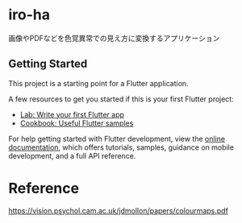 # iro-ha

画像やPDFなどを色覚異常での見え方に変換するアプリケーション

## Getting Started

This project is a starting point for a Flutter application.

A few resources to get you started if this is your first Flutter project:

- [Lab: Write your first Flutter app](https://docs.flutter.dev/get-started/codelab)
- [Cookbook: Useful Flutter samples](https://docs.flutter.dev/cookbook)

For help getting started with Flutter development, view the
[online documentation](https://docs.flutter.dev/), which offers tutorials,
samples, guidance on mobile development, and a full API reference.

# Reference
https://vision.psychol.cam.ac.uk/jdmollon/papers/colourmaps.pdf
